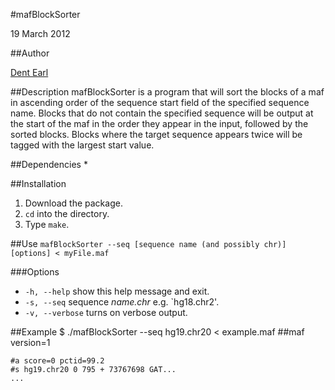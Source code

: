 #mafBlockSorter

19 March 2012

##Author

[Dent Earl](https://github.com/dentearl/)

##Description
mafBlockSorter is a program that will sort the blocks of a maf in ascending order of the sequence start field of the specified sequence name. Blocks that do not contain the specified sequence will be output at the start of the maf in the order they appear in the input, followed by the sorted blocks. Blocks where the target sequence appears twice will be tagged with the largest start value.

##Dependencies
* 

##Installation
1. Download the package.
2. <code>cd</code> into the directory.
3. Type <code>make</code>.

##Use
<code>mafBlockSorter --seq [sequence name (and possibly chr)] [options] < myFile.maf</code>

###Options
* <code>-h, --help</code>   show this help message and exit.
* <code>-s, --seq</code>   sequence _name.chr_ e.g. `hg18.chr2'.
* <code>-v, --verbose</code>   turns on verbose output.

##Example
    $ ./mafBlockSorter --seq hg19.chr20 < example.maf 
    ##maf version=1 
    
    #a score=0 pctid=99.2
    #s hg19.chr20 0 795 + 73767698 GAT...
    ...

